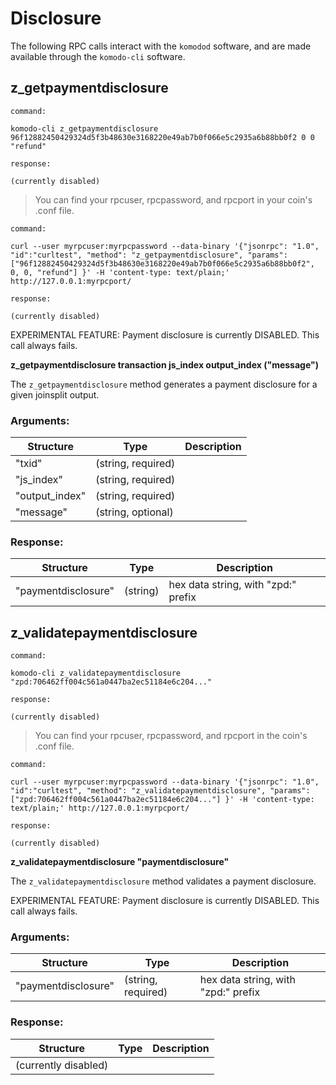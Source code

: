 # Disclosure

The following RPC calls interact with the `komodod` software, and are made available through the `komodo-cli` software.

## z_getpaymentdisclosure

```
command:

komodo-cli z_getpaymentdisclosure 96f12882450429324d5f3b48630e3168220e49ab7b0f066e5c2935a6b88bb0f2 0 0 "refund"

response:

(currently disabled)
```

> You can find your rpcuser, rpcpassword, and rpcport in your coin's .conf file.

```
command:

curl --user myrpcuser:myrpcpassword --data-binary '{"jsonrpc": "1.0", "id":"curltest", "method": "z_getpaymentdisclosure", "params": ["96f12882450429324d5f3b48630e3168220e49ab7b0f066e5c2935a6b88bb0f2", 0, 0, "refund"] }' -H 'content-type: text/plain;' http://127.0.0.1:myrpcport/

response:

(currently disabled)
```

<aside class="warning">
  EXPERIMENTAL FEATURE: Payment disclosure is currently DISABLED. This call always fails.
</aside>

**z_getpaymentdisclosure transaction js_index output_index ("message")**

The `z_getpaymentdisclosure` method generates a payment disclosure for a given joinsplit output.

### Arguments:

Structure|Type|Description
---------|----|-----------
"txid"                                       |(string, required)           |
"js_index"                                   |(string, required)           |
"output_index"                               |(string, required)           |
"message"                                    |(string, optional)           |

### Response:

Structure|Type|Description
---------|----|-----------
"paymentdisclosure"                          |(string)                     |hex data string, with "zpd:" prefix

## z_validatepaymentdisclosure

```
command:

komodo-cli z_validatepaymentdisclosure "zpd:706462ff004c561a0447ba2ec51184e6c204..."

response:

(currently disabled)
```

> You can find your rpcuser, rpcpassword, and rpcport in the coin's .conf file.

```
command:

curl --user myrpcuser:myrpcpassword --data-binary '{"jsonrpc": "1.0", "id":"curltest", "method": "z_validatepaymentdisclosure", "params": ["zpd:706462ff004c561a0447ba2ec51184e6c204..."] }' -H 'content-type: text/plain;' http://127.0.0.1:myrpcport/

response:

(currently disabled)
```

**z_validatepaymentdisclosure "paymentdisclosure"**

The `z_validatepaymentdisclosure` method validates a payment disclosure.

<aside class="warning">
  EXPERIMENTAL FEATURE: Payment disclosure is currently DISABLED. This call always fails.
</aside>

### Arguments:

Structure|Type|Description
---------|----|-----------
"paymentdisclosure"                          |(string, required)           |hex data string, with "zpd:" prefix

### Response:

Structure|Type|Description
---------|----|-----------
(currently disabled)                         |                             |
